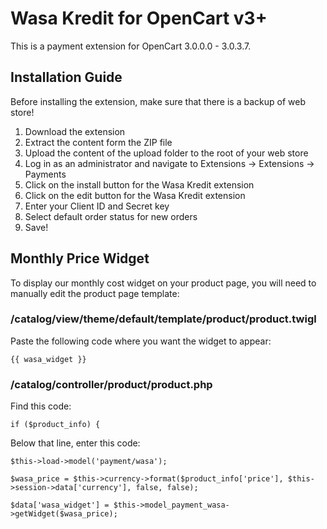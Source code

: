 # Wasa Kredit for OpenCart v3+
This is a payment extension for OpenCart 3.0.0.0 - 3.0.3.7.

## Installation Guide
Before installing the extension, make sure that there is a backup of web store!

1. Download the extension
2. Extract the content form the ZIP file
3. Upload the content of the upload folder to the root of your web store
4. Log in as an administrator and navigate to Extensions -> Extensions -> Payments
5. Click on the install button for the Wasa Kredit extension
6. Click on the edit button for the Wasa Kredit extension
7. Enter your Client ID and Secret key
8. Select default order status for new orders
9. Save!

## Monthly Price Widget
To display our monthly cost widget on your product page, you will need to manually edit the product page template:

### /catalog/view/theme/default/template/product/product.twigl
Paste the following code where you want the widget to appear:
```
{{ wasa_widget }}
```

### /catalog/controller/product/product.php
Find this code:
```
if ($product_info) {
```

Below that line, enter this code:
```
$this->load->model('payment/wasa');

$wasa_price = $this->currency->format($product_info['price'], $this->session->data['currency'], false, false);

$data['wasa_widget'] = $this->model_payment_wasa->getWidget($wasa_price);
```
